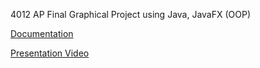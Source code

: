 4012 AP Final Graphical Project using Java, JavaFX (OOP)  

[Documentation](https://docs.google.com/document/d/1sVZRq164xdBZ4ZwfCPF2Z3tMYJiN8oBBJIk7QWxPBuA/edit?usp=sharing)  

[Presentation Video](https://drive.google.com/drive/folders/1c3Qi4zpmr7IhkbgmR9w3LplrNfoNh7w_?usp=sharing)
